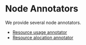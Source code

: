 # Node Annotators

We provide several node annotators.

- [Resource usage annotator](usage/)
- [Resource alocation annotator](allocation/)

